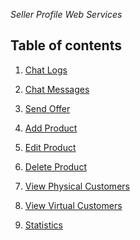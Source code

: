*Seller Profile Web Services*

Table of contents
---
1. [Chat Logs](https://github.com/mosi1994/hojreapi-doc/blob/master/SELLER_PROFILE.md#chat-logs) 

2. [Chat Messages](https://github.com/mosi1994/hojreapi-doc/blob/master/SELLER_PROFILE.md#chat-messages) 

3. [Send Offer](https://github.com/mosi1994/hojreapi-doc/blob/master/SELLER_PROFILE.md#send-offer) 

4. [Add Product](https://github.com/mosi1994/hojreapi-doc/blob/master/SELLER_PROFILE.md#add-product) 

5. [Edit Product](https://github.com/mosi1994/hojreapi-doc/blob/master/SELLER_PROFILE.md#edit-product) 

6. [Delete Product](https://github.com/mosi1994/hojreapi-doc/blob/master/SELLER_PROFILE.md#delete-product) 

7. [View Physical Customers](https://github.com/mosi1994/hojreapi-doc/blob/master/SELLER_PROFILE.md#view-physical-customers) 

8. [View Virtual Customers](https://github.com/mosi1994/hojreapi-doc/blob/master/SELLER_PROFILE.md#view-virtual-customers) 

9. [Statistics](https://github.com/mosi1994/hojreapi-doc/blob/master/SELLER_PROFILE.md#statistics) 



